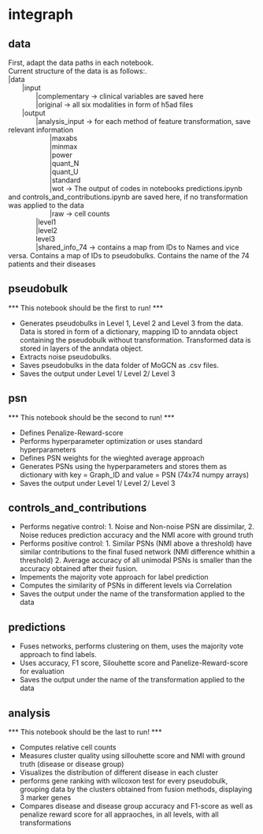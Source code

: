 # integraph

## data
First, adapt the data paths in each notebook.<br>
Current structure of the data is as follows:.<br>
|data <br />
  |input <br />
    |complementary -> clinical variables are saved here <br />
    |original -> all six modalities in form of h5ad files <br />
  |output <br />
    |analysis_input -> for each method of feature transformation, save relevant information <br />
      |maxabs <br />
      |minmax <br />
      |power <br />
      |quant_N <br />
      |quant_U <br />
      |standard <br />
      |wot -> The output of codes in notebooks predictions.ipynb and controls_and_contributions.ipynb are saved here, if no transformation was applied to the data <br />
      |raw -> cell counts <br />
    |level1 <br />
    |level2 <br />
    level3 <br />
    |shared_info_74 -> contains a map from IDs to Names and vice versa. Contains a map of IDs to pseudobulks. Contains the name of the 74 patients and their diseases <br />
       
## pseudobulk
*** This notebook should be the first to run! ***
- Generates pseudobulks in Level 1, Level 2 and Level 3 from the data. 
Data is stored in form of a dictionary, mapping ID to anndata object containing the pseudobulk without transformation. Transformed data is stored in layers of the anndata object.
- Extracts noise pseudobulks.
- Saves pseudobulks in the data folder of MoGCN as .csv files.
- Saves the output under Level 1/ Level 2/ Level 3

## psn
*** This notebook should be the second to run! ***
- Defines Penalize-Reward-score
- Performs hyperparameter optimization or uses standard hyperparameters
- Defines PSN weights for the wieghted average approach
- Generates PSNs using the hyperparameters and stores them as dictionary with key = Graph_ID and value = PSN (74x74 numpy arrays)
- Saves the output under Level 1/ Level 2/ Level 3

## controls_and_contributions
- Performs negative control: 1. Noise and Non-noise PSN are dissimilar, 2. Noise reduces prediction accuracy and the NMI acore with ground truth
- Performs positive control: 1. Similar PSNs (NMI above a threshold) have similar contributions to the final fused network (NMI difference whithin a threshold) 2. Average accuracy of all unimodal PSNs is smaller than the accuracy obtained after their fusion.
- Impements the majority vote approach for label prediction
- Computes the similarity of PSNs in different levels via Correlation 
- Saves the output under the name of the transformation applied to the data

## predictions
- Fuses networks, performs clustering on them, uses the majority vote approach to find labels.
- Uses accuracy, F1 score, Silouhette score and Panelize-Reward-score for evaluation
- Saves the output under the name of the transformation applied to the data

## analysis
*** This notebook should be the last to run! ***
- Computes relative cell counts
- Measures cluster quality using sillouhette score and NMI with ground truth (disease or disease group)
- Visualizes the distribution of different disease in each cluster
- performs gene ranking with wilcoxon test for every pseudobulk, grouping data by the clusters obtained from fusion methods, displaying 3 marker genes
- Compares disease and disease group accuracy and F1-score as well as penalize reward score for all appraoches, in all levels, with all transformations